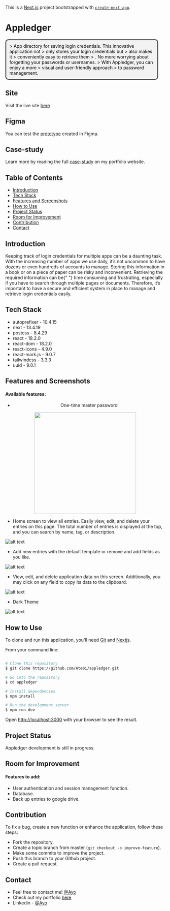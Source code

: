 This is a [Next.js](https://nextjs.org/) project bootstrapped with [`create-next-app`](https://github.com/vercel/next.js/tree/canary/packages/create-next-app).

# Appledger

<p style="background: #F2f2f2; color: black; border: 3px solid #535353; nargin: 0px auto; width: 456px; padding: 10px; border-radius: 10px;">
> App directory for saving login credentials. This innovative application not
> only stores your login credentials but
> also makes it
> conveniently easy to retrieve them
> . No more worrying about forgetting your passwords or usernames.
> With Appledger, you can enjoy a more
> visual and user-friendly approach
> to password management.

</p>

## Site

Visit the live site [here](https://appledger.vercel.app)

## Figma

You can test the [prototype](https://appledger.vercel.app) created in Figma.

## Case-study

Learn more by reading the full [case-study](https://pixelayo.vercel.app/ayo/case-study/appledger) on my portfolio website.

## Table of Contents

- [Introduction](#introduction)
- [Tech Stack](#tech-stack)
- [Features and Screenshots](#features-and-screenshots)
- [How to Use](#how-to-use)
- [Project Status](#project-status)
- [Room for Improvement](#room-for-improvement)
- [Contribution](#contribution)
- [Contact](#contact)

## Introduction

Keeping track of login credentials for multiple apps can be a
daunting task. With the
increasing number of apps we use daily, it’s not uncommon to have
dozens or even
hundreds of accounts to manage.
Storing this information in a book or on a piece of paper can be
risky and inconvenient.
Retrieving the required information can be{" "}
time consuming and frustrating,
especially if you have to search through multiple pages or
documents. Therefore, it’s important to have a secure and efficient
system in place to manage and retrieve login credentials easily.

## Tech Stack

- autoprefixer - 10.4.15
- next - 13.4.19
- postcss - 8.4.29
- react - 18.2.0
- react-dom - 18.2.0
- react-icons - 4.9.0
- react-mark.js - 9.0.7
- tailwindcss - 3.3.3
- uuid - 9.0.1

## Features and Screenshots

#### Available features:

- <p align="center">One-time master password</p>

<p align="center"><img src="./img/appl_login.webp" width="320" height="auto"></p>

- Home screen to view all entries. Easily view, edit, and delete your entries on this page. The total
  number of entries is displayed at the top, and you can search by
  name, tag, or description.

![alt text](./img/appl_home.webp)

- Add new entries with the default template or remove and add
  fields as you like.

![alt text](./img/appl_view.webp)

- View, edit, and delete application data on this screen.
  Additionally, you may click on any field to copy its data to the
  clipboard.

![alt text](./img/appl_view.webp)

- Dark Theme

![alt text](./img/appl_homeDark.webp)

## How to Use

To clone and run this application, you'll need [Git](https://github.com/) and [Nextjs](https://nextjs.org/).

From your command line:

```bash

# Clone this repository
$ git clone https://github.com/Atebi/appledger.git

# Go into the repository
$ cd appledger

# Install dependencies
$ npm install

# Run the development server
$ npm run dev

```

Open [http://localhost:3000](http://localhost:3000) with your browser to see the result.

## Project Status

Appledger development is still in progress.

## Room for Improvement

#### Features to add:

- User authentication and session management function.
- Database.
- Back up entries to google drive.

## Contribution

To fix a bug, create a new function or enhance the application, follow these steps:

- Fork the repository.
- Create a topic branch from master (`git checkout -b improve-feature`).
- Make some commits to improve the project.
- Push this branch to your Github project.
- Create a pull request.

## Contact

- Feel free to contact me! [@Ayo](https://pixelayo.vercel.app/ayo/contact)
- Check out my portfolio [here](https://pixelayo.vercel.app)
- Linkedin - [@Ayo](https://pixelayo.vercel.app)

<!-- To learn more about Next.js, take a look at the following resources:

- [Next.js Documentation](https://nextjs.org/docs) - learn about Next.js features and API.
- [Learn Next.js](https://nextjs.org/learn) - an interactive Next.js tutorial.

You can check out [the Next.js GitHub repository](https://github.com/vercel/next.js/) - your feedback and contributions are welcome!

## Deploy on Vercel

The easiest way to deploy your Next.js app is to use the [Vercel Platform](https://vercel.com/new?utm_medium=default-template&filter=next.js&utm_source=create-next-app&utm_campaign=create-next-app-readme) from the creators of Next.js.

Check out our [Next.js deployment documentation](https://nextjs.org/docs/deployment) for more details. -->
